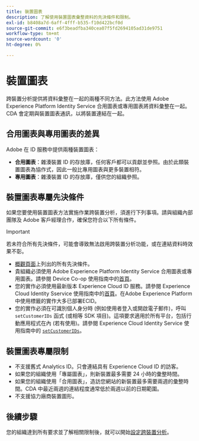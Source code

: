 ```yaml
---
title: 裝置圖表
description: 了解使用裝置圖表彙整資料的先決條件和限制。
exl-id: b8408a7d-6aff-4fff-b535-f10d422bcf0d
source-git-commit: e6f3beadfba340cea07f5fd2694105ad31de9751
workflow-type: tm+mt
source-wordcount: '0'
ht-degree: 0%

---
```


# 裝置圖表

跨裝置分析提供將資料彙整在一起的兩種不同方法。此方法使用 Adobe Experience Platform Identity Service 合用圖表或專用圖表將資料彙整在一起。CDA 會定期與裝置圖表通訊，以將裝置連結在一起。

## 合用圖表與專用圖表的差異

Adobe 在 ID 服務中提供兩種裝置圖表：

* **合用圖表**：雜湊裝置 ID 的存放庫，任何客戶都可以貢獻並參照。由於此類裝置圖表為協作式，因此一般比專用圖表與更多裝置相符。
* **專用圖表**：雜湊裝置 ID 的存放庫，僅供您的組織參照。

## 裝置圖表專屬先決條件

如果您要使用裝置圖表方法實施作業跨裝置分析，須進行下列事項。請與組織內部團隊及 Adobe 客戶經理合作，確保您符合以下所有條件。

>[!IMPORTANT]
>
>若未符合所有先決條件，可能會導致無法啟用跨裝置分析功能，或在連結資料時效果不彰。

* [概觀頁面](overview.md)上列出的所有先決條件。
* 貴組織必須使用 Adobe Experience Platform Identity Service 合用圖表或專用圖表。請參閱 Device Co-op 使用指南中的[首頁](https://experienceleague.adobe.com/docs/device-co-op/using/home.html?lang=zh-Hant)。
* 您的實作必須使用最新版本 Experience Cloud ID 服務。請參閱 Experience Cloud Identity Sservice 使用指南中的[首頁](https://experienceleague.adobe.com/docs/id-service/using/home.html?lang=zh-Hant)。在Adobe Experience Platform中使用標籤的實作大多已部署ECID。
* 您的實作必須在可識別個人身分時 (例如使用者登入或開啟電子郵件)，呼叫 `setCustomerIDs` 函式 (或相等 SDK 項目)。這項要求適用於所有平台，包括行動應用程式在內 (若有使用)。請參閱 Experience Cloud Identity Service 使用指南中的 [`setCustomerIDs`](https://experienceleague.adobe.com/docs/id-service/using/id-service-api/methods/setcustomerids.html?lang=zh-Hant)。

## 裝置圖表專屬限制

* 不支援舊式 Analytics ID。只會連結具有 Experience Cloud ID 的訪客。
* 如果您的組織使用「專屬圖表」，則新裝置最多需要 24 小時的彙整時間。
* 如果您的組織使用「合用圖表」，造訪您網站的新裝置最多需要兩週的彙整時間。CDA 中最近兩週的連結程度通常低於兩週以前的日期範圍。
* 不支援協力廠商裝置圖形。

## 後續步驟

您的組織達到所有要求並了解相關限制後，就可以開始[設定跨裝置分析](setup.md)。
